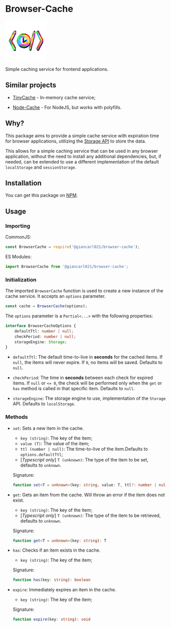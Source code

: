 # Browser-Cache

![logo](assets/logo.png)

Simple caching service for frontend applications.
## Similar projects

* [TinyCache](https://www.npmjs.com/package/tinycache) - In-memory cache service;

* [Node-Cache](https://www.npmjs.com/package/node-cache) - For NodeJS, but works with polyfills.

## Why?

This package aims to provide a simple cache service with expiration time for browser applications, utilizing the [Storage API](https://developer.mozilla.org/en-US/docs/Web/API/Storage) to store the data.

This allows for a simple caching service that can be used in any browser application, without the need to install any additional dependencies, but, if needed, can be extended to use a different implementation of the default `localStorage` and `sessionStorage`.

## Installation

You can get this package on [NPM](https://www.npmjs.com/package/@giancarl021/browser-cache).

## Usage

### Importing

CommonJS:
```js
const BrowserCache = require('@giancarl021/browser-cache');
```

ES Modules:
```js
import BrowserCache from '@giancarl021/browser-cache';
```

### Initialization

The imported `BrowserCache` function is used to create a new instance of the cache service. It accepts an `options` parameter.

```js
const cache = BrowserCache(options);
```

The `options` parameter is a `Partial<...>` with the following properties:

```ts
interface BrowserCacheOptions {
    defaultTtl: number | null;
    checkPeriod: number | null;
    storageEngine: Storage;
}
```

* `defaultTtl`: The default time-to-live in **seconds** for the cached items. If `null`, the items will never expire. If `0`, no items will be saved. Defaults to `null`.

* `checkPeriod`: The time in **seconds** between each check for expired items. If `null` or `<= 0`, the check will be performed only when the `get` or `has` method is called in that specific item. Defaults to `null`.

* `storageEngine`: The storage engine to use, implementation of the `Storage` API. Defaults to `localStorage`.

### Methods

* `set`: Sets a new item in the cache.
    * `key (string)`: The key of the item;
    * `value (T)`: The value of the item;
    * `ttl (number | null)`: The time-to-live of the item.Defaults to `options.defaultTtl`;
    * [*Typescript only*] `T (unknown)`: The type of the item to be set, defaults to `unknown`.

    Signature:

    ```ts
    function set<T = unknown>(key: string, value: T, ttl?: number | null): void;
    ```

* `get`: Gets an item from the cache. Will throw an error if the item does not exist.
    * `key (string)`: The key of the item;
    * [*Typescript only*] `T (unknown)`: The type of the item to be retrieved, defaults to `unknown`.

    Signature:

    ```ts
    function get<T = unknown>(key: string): T
    ```

* `has`: Checks if an item exists in the cache.
    * `key (string)`: The key of the item;

    Signature:

    ```ts
    function has(key: string): boolean
    ```

* `expire`: Immediately expires an item in the cache.
    * `key (string)`: The key of the item;

    Signature:

    ```ts
    function expire(key: string): void
    ```